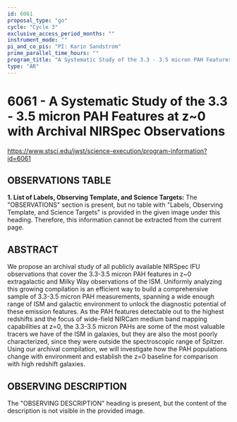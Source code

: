 ```yaml
---
id: 6061
proposal_type: "go"
cycle: "Cycle 3"
exclusive_access_period_months: ""
instrument_mode: ""
pi_and_co_pis: "PI: Karin Sandstrom"
prime_parallel_time_hours: ""
program_title: "A Systematic Study of the 3.3 - 3.5 micron PAH Features at z~0 with Archival NIRSpec Observations"
type: "AR"
---
```

# 6061 - A Systematic Study of the 3.3 - 3.5 micron PAH Features at z~0 with Archival NIRSpec Observations
https://www.stsci.edu/jwst/science-execution/program-information?id=6061
## OBSERVATIONS TABLE
**1. List of Labels, Observing Template, and Science Targets:**
The "OBSERVATIONS" section is present, but no table with "Labels, Observing Template, and Science Targets" is provided in the given image under this heading. Therefore, this information cannot be extracted from the current page.

## ABSTRACT
We propose an archival study of all publicly available NIRSpec IFU observations that cover the 3.3-3.5 micron PAH features in z~0 extragalactic and Milky Way observations of the ISM. Uniformly analyzing this growing compilation is an efficient way to build a comprehensive sample of 3.3-3.5 micron PAH measurements, spanning a wide enough range of ISM and galactic environment to unlock the diagnostic potential of these emission features. As the PAH features detectable out to the highest redshifts and the focus of wide-field NIRCam medium band mapping capabilities at z=0, the 3.3-3.5 micron PAHs are some of the most valuable tracers we have of the ISM in galaxies, but they are also the most poorly characterized, since they were outside the spectroscopic range of Spitzer. Using our archival compilation, we will investigate how the PAH populations change with environment and establish the z=0 baseline for comparison with high redshift galaxies.

## OBSERVING DESCRIPTION
The "OBSERVING DESCRIPTION" heading is present, but the content of the description is not visible in the provided image.